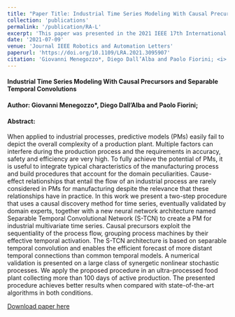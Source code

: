 ```yaml
---
title: "Paper Title: Industrial Time Series Modeling With Causal Precursors and Separable Temporal Convolutions"
collection: 'publications'
permalink: '/publication/RA-L'
excerpt: 'This paper was presented in the 2021 IEEE 17th International Conference on Automation Science and Engineering (CASE) conference. We build a two step predictive procedure for time sereies forecasting in manufacturing, we use causal discovery and a novel NN architecture named S-TCN to model temporal features'
date: '2021-07-09'
venue: 'Journal IEEE Robotics and Automation Letters'
paperurl: 'https://doi.org/10.1109/LRA.2021.3095907'
citation: 'Giovanni Menegozzo*, Diego Dall’Alba and Paolo Fiorini; <i> IEEE Robotics and Automation Letters ( Volume: 6, Issue: 4, Oct. 2021) </i>.'
---
```


<h4>Industrial Time Series Modeling With Causal Precursors and Separable Temporal Convolutions</h4>
<h4>Author: Giovanni Menegozzo*, Diego Dall’Alba and Paolo Fiorini;</h4>
<h4>Abstract:</h4> 
When applied to industrial processes, predictive models (PMs) easily fail to depict the overall complexity of a production plant. Multiple factors can interfere during the production process and the requirements in accuracy, safety and efficiency are very high. To fully achieve the potential of PMs, it is useful to integrate typical characteristics of the manufacturing process and build procedures that account for the domain peculiarities. Cause-effect relationships that entail the flow of an industrial process are rarely considered in PMs for manufacturing despite the relevance that these relationships have in practice. In this work we present a two-step procedure that uses a causal discovery method for time series, eventually validated by domain experts, together with a new neural network architecture named Separable Temporal Convolutional Network (S-TCN) to create a PM for industrial multivariate time series. Causal precursors exploit the sequentiality of the process flow, grouping process machines by their effective temporal activation. The S-TCN architecture is based on separable temporal convolution and enables the efficient forecast of more distant temporal connections than common temporal models. A numerical validation is presented on a large class of synergetic nonlinear stochastic processes. We apply the proposed procedure in an ultra-processed food plant collecting more than 100 days of active production. The presented procedure achieves better results when compared with state-of-the-art algorithms in both conditions.

[Download paper here](https://doi.org/10.1109/LRA.2021.3095907)
